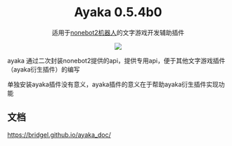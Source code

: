 <div align="center">

# Ayaka 0.5.4b0

适用于[nonebot2机器人](https://github.com/nonebot/nonebot2)的文字游戏开发辅助插件 

<img src="https://img.shields.io/pypi/pyversions/nonebot-plugin-ayaka">

</div>

ayaka 通过二次封装nonebot2提供的api，提供专用api，便于其他文字游戏插件（ayaka衍生插件）的编写

单独安装ayaka插件没有意义，ayaka插件的意义在于帮助ayaka衍生插件实现功能

## 文档

https://bridgel.github.io/ayaka_doc/

